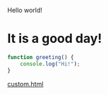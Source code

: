 Hello world!

# It is a good day!

```javascript
function greeting() {
    console.log("Hi!");
}
```

[custom.html](custom.html)

<script>
alert("Hello world!");
</script>
